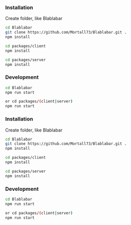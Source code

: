 ### Installation

Create folder, like Blablabar

```sh
cd Blablabar
git clone https://github.com/Mortall73/Blablabar.git .
npm install

cd packages/client
npm install

cd packages/server
npm install
```

### Development

```sh
cd Blablabar
npm run start

or cd packages/(client|server)
npm run start
```
### Installation

Create folder, like Blablabar

```sh
cd Blablabar
git clone https://github.com/Mortall73/Blablabar.git .
npm install

cd packages/client
npm install

cd packages/server
npm install
```

### Development

```sh
cd Blablabar
npm run start

or cd packages/(client|server)
npm run start
```